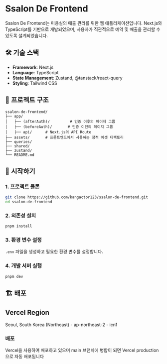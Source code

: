 # Ssalon De Frontend

Ssalon De Frontend는 미용실의 매출 관리를 위한 웹 애플리케이션입니다. Next.js와 TypeScript를 기반으로 개발되었으며, 사용자가 직관적으로 예약 및 매출을 관리할 수 있도록 설계되었습니다.

## 🛠 기술 스택

- **Framework**: Next.js
- **Language**: TypeScript
- **State Management**: Zustand, @tanstack/react-query
- **Styling**: Tailwind CSS

## 📂 프로젝트 구조

```plaintext
ssalon-de-frontend/
├── app/
│   ├── (afterAuth)/         # 인증 이후의 페이지 그룹
│   ├── (beforeAuth)/       # 인증 이전의 페이지 그룹
│   ├── api/      # Next.js의 API Route
├── assets/       # 프론트엔드에서 사용하는 정적 에셋 디렉토리
├── queries/
├── shared/
├── zustand/
└── README.md
```

## 🚀 시작하기

### 1. 프로젝트 클론

```sh
git clone https://github.com/kangactor123/ssalon-de-frontend.git
cd ssalon-de-frontend
```

### 2. 의존성 설치

```sh
pnpm install
```

### 3. 환경 변수 설정

`.env` 파일을 생성하고 필요한 환경 변수를 설정합니다.

### 4. 개발 서버 실행

```sh
pnpm dev
```

## 🏗️ 배포

## Vercel Region

Seoul, South Korea (Northeast) - ap-northeast-2 - icn1

### 배포

Vercel을 사용하여 배포하고 있으며 main 브랜치에 병합이 되면 Vercel production으로 자동 배포됩니다
